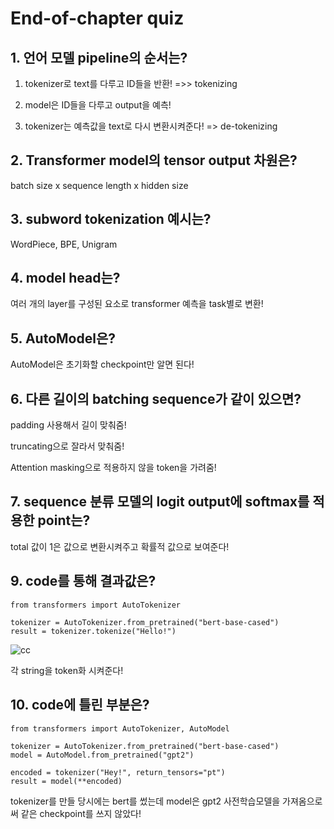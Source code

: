# End-of-chapter quiz

## 1. 언어 모델 pipeline의 순서는?

1. tokenizer로 text를 다루고 ID들을 반환! =>> tokenizing

2. model은 ID들을 다루고 output을 예측!

3. tokenizer는 예측값을 text로 다시 변환시켜준다! => de-tokenizing

## 2. Transformer model의 tensor output 차원은?

batch size x sequence length x hidden size

## 3. subword tokenization 예시는?

WordPiece, BPE, Unigram

## 4. model head는?

여러 개의 layer를 구성된 요소로 transformer 예측을 task별로 변환!

## 5. AutoModel은?

AutoModel은 초기화할 checkpoint만 알면 된다!

## 6. 다른 길이의 batching sequence가 같이 있으면?

padding 사용해서 길이 맞춰줌!

truncating으로 잘라서 맞춰줌!

Attention masking으로 적용하지 않을 token을 가려줌!

## 7. sequence 분류 모델의 logit output에 softmax를 적용한 point는?

total 값이 1은 값으로 변환시켜주고 확률적 값으로 보여준다!

## 9. code를 통해 결과값은?

~~~
from transformers import AutoTokenizer

tokenizer = AutoTokenizer.from_pretrained("bert-base-cased")
result = tokenizer.tokenize("Hello!")
~~~

![cc](https://user-images.githubusercontent.com/59636424/134801442-596a5ffd-1cb0-4ea9-a19d-64c0a48ebe16.PNG)

각 string을 token화 시켜준다!

## 10. code에 틀린 부분은?

~~~
from transformers import AutoTokenizer, AutoModel

tokenizer = AutoTokenizer.from_pretrained("bert-base-cased")
model = AutoModel.from_pretrained("gpt2")

encoded = tokenizer("Hey!", return_tensors="pt")
result = model(**encoded)
~~~

tokenizer를 만들 당시에는 bert를 썼는데 model은 gpt2 사전학습모델을 가져옴으로써 같은 checkpoint를 쓰지 않았다!

